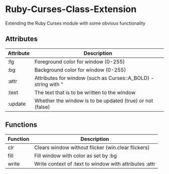 # Ruby-Curses-Class-Extension
Extending the Ruby Curses module with some obvious functionality

## Attributes
Attribute | Description
----------|--------------------------------------------------------
:fg       | Foreground color for window (0-255)
:bg       | Background color for window (0-255)
:attr     | Attributes for window (such as Curses::A_BOLD) - string with "|" (such as Curses::A_BOLD | Curses::A_UNDERLINE)
:text     | The text that is to be written to the window
:update   | Whether the window is to be updated (true) or not (false)

## Functions
Function  | Description
----------|--------------------------------------------------------
clr       | Clears window without flicker (win.clear flickers)
fill      | Fill window with color as set by :bg
write     | Write context of :text to window with attributes :attr

